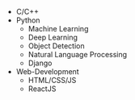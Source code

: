 * C/C++
* Python
  * Machine Learning
  * Deep Learning
  * Object Detection
  * Natural Language Processing
  * Django
* Web-Development
  * HTML/CSS/JS
  * ReactJS
